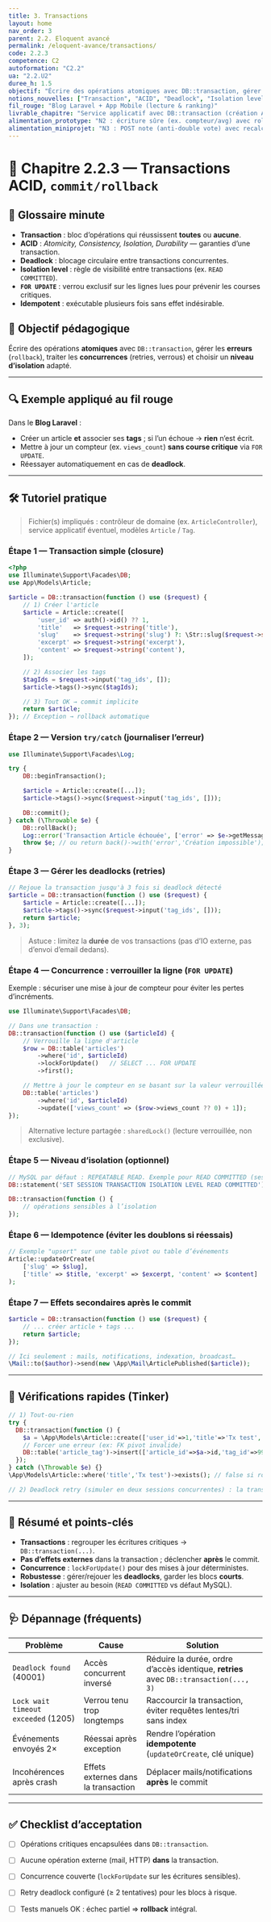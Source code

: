 ```yaml
---
title: 3. Transactions
layout: home
nav_order: 3
parent: 2.2. Eloquent avancé
permalink: /eloquent-avance/transactions/
code: 2.2.3
competence: C2
autoformation: "C2.2"
ua: "2.2.U2"
duree_h: 1.5
objectif: "Écrire des opérations atomiques avec DB::transaction, gérer erreurs/concurrences et retries."
notions_nouvelles: ["Transaction", "ACID", "Deadlock", "Isolation level", "FOR UPDATE", "Idempotence"]
fil_rouge: "Blog Laravel + App Mobile (lecture & ranking)"
livrable_chapitre: "Service applicatif avec DB::transaction (création Article + tags) + exemple lockForUpdate()"
alimentation_prototype: "N2 : écriture sûre (ex. compteur/avg) avec rollback en cas d’échec"
alimentation_miniprojet: "N3 : POST note (anti-double vote) avec recalcul transactionnel + retry deadlock"
---
```



# 📘 Chapitre 2.2.3 — Transactions ACID, `commit/rollback`

## 📒 Glossaire minute
- **Transaction** : bloc d’opérations qui réussissent **toutes** ou **aucune**.
- **ACID** : *Atomicity, Consistency, Isolation, Durability* — garanties d’une transaction.
- **Deadlock** : blocage circulaire entre transactions concurrentes.
- **Isolation level** : règle de visibilité entre transactions (ex. `READ COMMITTED`).
- **`FOR UPDATE`** : verrou exclusif sur les lignes lues pour prévenir les courses critiques.
- **Idempotent** : exécutable plusieurs fois sans effet indésirable.

## 🎯 Objectif pédagogique
Écrire des opérations **atomiques** avec `DB::transaction`, gérer les **erreurs** (`rollback`), traiter les **concurrences** (retries, verrous) et choisir un **niveau d’isolation** adapté.

---

## 🔍 Exemple appliqué au fil rouge
Dans le **Blog Laravel** :
- Créer un article **et** associer ses **tags** ; si l’un échoue → **rien** n’est écrit.
- Mettre à jour un compteur (ex. `views_count`) **sans course critique** via `FOR UPDATE`.
- Réessayer automatiquement en cas de **deadlock**.

---

## 🛠 Tutoriel pratique

> Fichier(s) impliqués : contrôleur de domaine (ex. `ArticleController`), service applicatif éventuel, modèles `Article` / `Tag`.

### Étape 1 — Transaction simple (closure)

```php
<?php
use Illuminate\Support\Facades\DB;
use App\Models\Article;

$article = DB::transaction(function () use ($request) {
    // 1) Créer l'article
    $article = Article::create([
        'user_id' => auth()->id() ?? 1,
        'title'   => $request->string('title'),
        'slug'    => $request->string('slug') ?: \Str::slug($request->string('title')),
        'excerpt' => $request->string('excerpt'),
        'content' => $request->string('content'),
    ]);

    // 2) Associer les tags
    $tagIds = $request->input('tag_ids', []);
    $article->tags()->sync($tagIds);

    // 3) Tout OK → commit implicite
    return $article;
}); // Exception → rollback automatique
````

### Étape 2 — Version `try/catch` (journaliser l’erreur)

```php
use Illuminate\Support\Facades\Log;

try {
    DB::beginTransaction();

    $article = Article::create([...]);
    $article->tags()->sync($request->input('tag_ids', []));

    DB::commit();
} catch (\Throwable $e) {
    DB::rollBack();
    Log::error('Transaction Article échouée', ['error' => $e->getMessage()]);
    throw $e; // ou return back()->with('error','Création impossible');
}
```

### Étape 3 — Gérer les **deadlocks** (retries)

```php
// Rejoue la transaction jusqu'à 3 fois si deadlock détecté
$article = DB::transaction(function () use ($request) {
    $article = Article::create([...]);
    $article->tags()->sync($request->input('tag_ids', []));
    return $article;
}, 3);
```

> Astuce : limitez la **durée** de vos transactions (pas d’IO externe, pas d’envoi d’email dedans).

### Étape 4 — Concurrence : verrouiller la ligne (`FOR UPDATE`)

Exemple : sécuriser une mise à jour de compteur pour éviter les pertes d’incréments.

```php
use Illuminate\Support\Facades\DB;

// Dans une transaction :
DB::transaction(function () use ($articleId) {
    // Verrouille la ligne d'article
    $row = DB::table('articles')
        ->where('id', $articleId)
        ->lockForUpdate()   // SELECT ... FOR UPDATE
        ->first();

    // Mettre à jour le compteur en se basant sur la valeur verrouillée
    DB::table('articles')
        ->where('id', $articleId)
        ->update(['views_count' => ($row->views_count ?? 0) + 1]);
});
```

> Alternative lecture partagée : `sharedLock()` (lecture verrouillée, non exclusive).

### Étape 5 — Niveau d’isolation (optionnel)

```php
// MySQL par défaut : REPEATABLE READ. Exemple pour READ COMMITTED (session courante) :
DB::statement('SET SESSION TRANSACTION ISOLATION LEVEL READ COMMITTED');

DB::transaction(function () {
    // opérations sensibles à l’isolation
});
```

### Étape 6 — Idempotence (éviter les doublons si réessais)

```php
// Exemple "upsert" sur une table pivot ou table d’événements
Article::updateOrCreate(
    ['slug' => $slug],
    ['title' => $title, 'excerpt' => $excerpt, 'content' => $content]
);
```

### Étape 7 — Effets secondaires **après** le commit

```php
$article = DB::transaction(function () use ($request) {
    // ... créer article + tags ...
    return $article;
});

// Ici seulement : mails, notifications, indexation, broadcast…
\Mail::to($author)->send(new \App\Mail\ArticlePublished($article));
```

---

## 🧪 Vérifications rapides (Tinker)

```php
// 1) Tout-ou-rien
try {
  DB::transaction(function () {
    $a = \App\Models\Article::create(['user_id'=>1,'title'=>'Tx test','slug'=>\Str::random(8)]);
    // Forcer une erreur (ex: FK pivot invalide)
    DB::table('article_tag')->insert(['article_id'=>$a->id,'tag_id'=>999999]); // devrait échouer
  });
} catch (\Throwable $e) {}
\App\Models\Article::where('title','Tx test')->exists(); // false si rollback OK

// 2) Deadlock retry (simuler en deux sessions concurrentes) : la transaction finit par passer ou lever une exception
```

---

## 🧾 Résumé et points-clés

* **Transactions** : regrouper les écritures critiques → `DB::transaction(...)`.
* **Pas d’effets externes** dans la transaction ; déclencher **après** le commit.
* **Concurrence** : `lockForUpdate()` pour des mises à jour déterministes.
* **Robustesse** : gérer/rejouer les **deadlocks**, garder les blocs **courts**.
* **Isolation** : ajuster au besoin (`READ COMMITTED` vs défaut MySQL).

---

## 🩺 Dépannage (fréquents)

| Problème                            | Cause                               | Solution                                                                              |
| ----------------------------------- | ----------------------------------- | ------------------------------------------------------------------------------------- |
| `Deadlock found` (40001)            | Accès concurrent inversé            | Réduire la durée, ordre d’accès identique, **retries** avec `DB::transaction(..., 3)` |
| `Lock wait timeout exceeded` (1205) | Verrou tenu trop longtemps          | Raccourcir la transaction, éviter requêtes lentes/tri sans index                      |
| Événements envoyés 2×               | Réessai après exception             | Rendre l’opération **idempotente** (`updateOrCreate`, clé unique)                     |
| Incohérences après crash            | Effets externes dans la transaction | Déplacer mails/notifications **après** le commit                                      |

---

## ✅ Checklist d’acceptation

* [ ] Opérations critiques encapsulées dans `DB::transaction`.
* [ ] Aucune opération externe (mail, HTTP) **dans** la transaction.
* [ ] Concurrence couverte (`lockForUpdate` sur les écritures sensibles).
* [ ] Retry deadlock configuré (≥ 2 tentatives) pour les blocs à risque.
* [ ] Tests manuels OK : échec partiel ⇒ **rollback** intégral.


